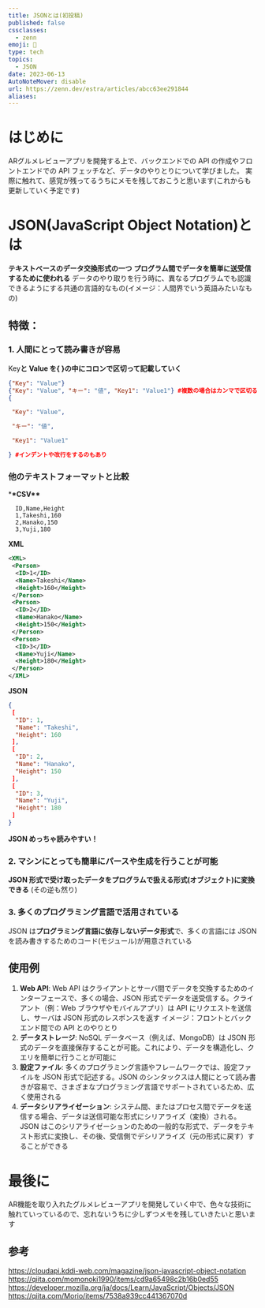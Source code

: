 ```yaml
---
title: JSONとは(初投稿)
published: false
cssclasses:
  - zenn
emoji: 📝
type: tech
topics:
  - JSON
date: 2023-06-13
AutoNoteMover: disable
url: https://zenn.dev/estra/articles/abcc63ee291844
aliases:
---
```


# はじめに
ARグルメレビューアプリを開発する上で、バックエンドでの API の作成やフロントエンドでの API フェッチなど、データのやりとりについて学びました。
実際に触れて、感覚が残ってるうちにメモを残しておこうと思います(これからも更新していく予定です)

# JSON(JavaScript Object Notation)とは

**テキストベースのデータ交換形式の一つ**
**プログラム間でデータを簡単に送受信するために使われる**
データのやり取りを行う時に、異なるプログラムでも認識できるようにする共通の言語的なもの(イメージ：人間界でいう英語みたいなもの)

## 特徴：

### 1. 人間にとって読み書きが容易

Key**と Value を{ }の中にコロンで区切って記載していく**

```json
{"Key": "Value"}
{"Key": "Value", "キー": "値", "Key1": "Value1"} #複数の場合はカンマで区切る
{

 "Key": "Value",

 "キー": "値",

 "Key1": "Value1"

} #インデントや改行をするのもあり
```

### 他のテキストフォーマットと比較

\***\*CSV\*\***

```
  ID,Name,Height
  1,Takeshi,160
  2,Hanako,150
  3,Yuji,180
```

**XML**

```xml
<XML>
 <Person>
  <ID>1</ID>
  <Name>Takeshi</Name>
  <Height>160</Height>
 </Person>
 <Person>
  <ID>2</ID>
  <Name>Hanako</Name>
  <Height>150</Height>
 </Person>
 <Person>
  <ID>3</ID>
  <Name>Yuji</Name>
  <Height>180</Height>
 </Person>
</XML>
```

**JSON**

```json
{
 [
  "ID": 1,
  "Name": "Takeshi",
  "Height": 160
 ],
 [
  "ID": 2,
  "Name": "Hanako",
  "Height": 150
 ],
 [
  "ID": 3,
  "Name": "Yuji",
  "Height": 180
 ]
}
```

**JSON めっちゃ読みやすい！**

### 2. マシンにとっても簡単にパースや生成を行うことが可能

**JSON 形式で受け取ったデータをプログラムで扱える形式(オブジェクト)に変換できる**
(その逆も然り)

### 3. 多くのプログラミング言語で活用されている

JSON は**プログラミング言語に依存しないデータ形式**で、多くの言語には JSON を読み書きするためのコード(モジュール)が用意されている

## 使用例

1. **Web API**: Web API はクライアントとサーバ間でデータを交換するためのインターフェースで、多くの場合、JSON 形式でデータを送受信する。クライアント（例：Web ブラウザやモバイルアプリ）は API にリクエストを送信し、サーバは JSON 形式のレスポンスを返す
   イメージ：フロントとバックエンド間での API とのやりとり
2. **データストレージ**: NoSQL データベース（例えば、MongoDB）は JSON 形式のデータを直接保存することが可能。これにより、データを構造化し、クエリを簡単に行うことが可能に
3. **設定ファイル**: 多くのプログラミング言語やフレームワークでは、設定ファイルを JSON 形式で記述する。JSON のシンタックスは人間にとって読み書きが容易で、さまざまなプログラミング言語でサポートされているため、広く使用される
4. **データシリアライゼーション**: システム間、またはプロセス間でデータを送信する場合、データは送信可能な形式にシリアライズ（変換）される。JSON はこのシリアライゼーションのための一般的な形式で、データをテキスト形式に変換し、その後、受信側でデシリアライズ（元の形式に戻す）することができる


# 最後に
AR機能を取り入れたグルメレビューアプリを開発していく中で、色々な技術に触れていっているので、忘れないうちに少しずつメモを残していきたいと思います


## 参考

https://cloudapi.kddi-web.com/magazine/json-javascript-object-notation
https://qiita.com/momonoki1990/items/cd9a65498c2b16b0ed55
https://developer.mozilla.org/ja/docs/Learn/JavaScript/Objects/JSON
https://qiita.com/Morio/items/7538a939cc441367070d
